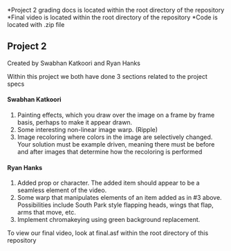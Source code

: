 *Project 2 grading docs is located within the root directory of the repository
*Final video is located within the root directory of the repository
*Code is located with .zip file

## Project 2
Created by Swabhan Katkoori and Ryan Hanks

Within this project we both have done 3 sections related to the project specs

#### Swabhan Katkoori
1. Painting effects, which you draw over the image on a frame by frame basis, perhaps to make it appear drawn.
2. Some interesting non-linear image warp. (Ripple)
3. Image recoloring where colors in the image are selectively changed. Your solution must be example driven, meaning there must be before and after images that determine how the recoloring is performed

#### Ryan Hanks
1. Added prop or character. The added item should appear to be a seamless element of the video.
2. Some warp that manipulates elements of an item added as in #3 above. Possibilities include South Park style flapping heads, wings that flap, arms that move, etc.
3. Implement chromakeying using green background replacement.

To view our final video, look at final.asf within the root directory of this repository
